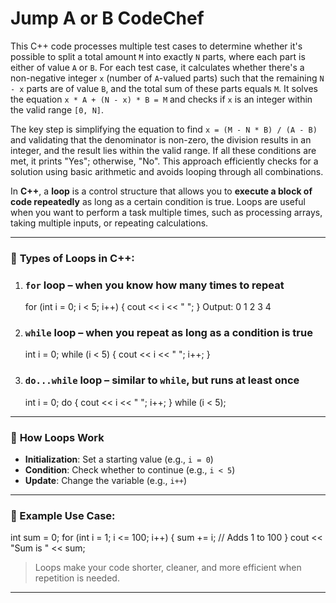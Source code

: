 ﻿# Jump A or B CodeChef

This C++ code processes multiple test cases to determine whether it's possible to split a total amount `M` into exactly `N` parts, where each part is either of value `A` or `B`. For each test case, it calculates whether there's a non-negative integer `x` (number of `A`-valued parts) such that the remaining `N - x` parts are of value `B`, and the total sum of these parts equals `M`. It solves the equation `x * A + (N - x) * B = M` and checks if `x` is an integer within the valid range `[0, N]`.

The key step is simplifying the equation to find `x = (M - N * B) / (A - B)` and validating that the denominator is non-zero, the division results in an integer, and the result lies within the valid range. If all these conditions are met, it prints "Yes"; otherwise, "No". This approach efficiently checks for a solution using basic arithmetic and avoids looping through all combinations.


In **C++**, a **loop** is a control structure that allows you to **execute a block of code repeatedly** as long as a certain condition is true. Loops are useful when you want to perform a task multiple times, such as processing arrays, taking multiple inputs, or repeating calculations.

---

### 🔄 **Types of Loops in C++:**

1. ### **`for` loop** – when you know how many times to repeat

   
   for (int i = 0; i < 5; i++) {
       cout << i << " ";
   }
    Output: 0 1 2 3 4
   

2. ### **`while` loop** – when you repeat as long as a condition is true

   
   int i = 0;
   while (i < 5) {
       cout << i << " ";
       i++;
   }
  

3. ### **`do...while` loop** – similar to `while`, but runs at least once

  
   int i = 0;
   do {
       cout << i << " ";
       i++;
   } while (i < 5);


---

### 🔁 **How Loops Work**

* **Initialization**: Set a starting value (e.g., `i = 0`)
* **Condition**: Check whether to continue (e.g., `i < 5`)
* **Update**: Change the variable (e.g., `i++`)

---

### 🧠 Example Use Case:


int sum = 0;
for (int i = 1; i <= 100; i++) {
    sum += i;  // Adds 1 to 100
}
cout << "Sum is " << sum;


> Loops make your code shorter, cleaner, and more efficient when repetition is needed.

---

